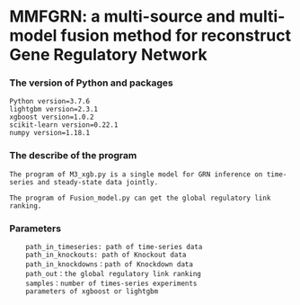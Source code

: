 # MMFGRN: a multi-source and multi-model fusion method for reconstruct Gene Regulatory Network

### The version of Python and packages
    Python version=3.7.6
	lightgbm version=2.3.1
	xgboost version=1.0.2
	scikit-learn version=0.22.1
	numpy version=1.18.1

### The describe of the program 

```
The program of M3_xgb.py is a single model for GRN inference on time-series and steady-state data jointly.

The program of Fusion_model.py can get the global regulatory link ranking.
```

### Parameters
		path_in_timeseries: path of time-series data
		path_in_knockouts: path of Knockout data
		path_in_knockdowns：path of Knockdown data
		path_out：the global regulatory link ranking
		samples：number of times-series experiments
		parameters of xgboost or lightgbm
